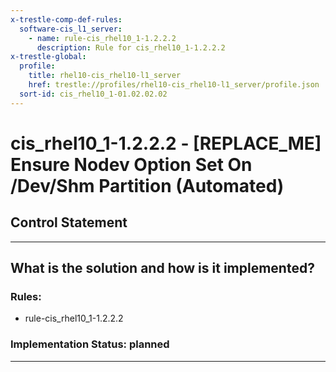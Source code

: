 ```yaml
---
x-trestle-comp-def-rules:
  software-cis_l1_server:
    - name: rule-cis_rhel10_1-1.2.2.2
      description: Rule for cis_rhel10_1-1.2.2.2
x-trestle-global:
  profile:
    title: rhel10-cis_rhel10-l1_server
    href: trestle://profiles/rhel10-cis_rhel10-l1_server/profile.json
  sort-id: cis_rhel10_1-01.02.02.02
---
```


# cis_rhel10_1-1.2.2.2 - \[REPLACE_ME\] Ensure Nodev Option Set On /Dev/Shm Partition (Automated)

## Control Statement

______________________________________________________________________

## What is the solution and how is it implemented?

<!-- For implementation status enter one of: implemented, partial, planned, alternative, not-applicable -->

<!-- Note that the list of rules under ### Rules: is read-only and changes will not be captured after assembly to JSON -->

<!-- Add control implementation description here for control: cis_rhel10_1-1.2.2.2 -->

### Rules:

  - rule-cis_rhel10_1-1.2.2.2

### Implementation Status: planned

______________________________________________________________________
